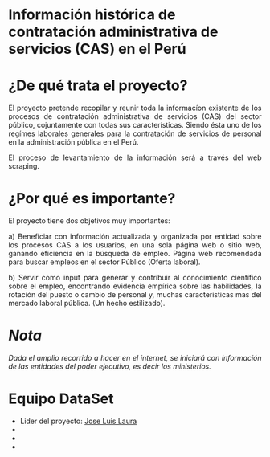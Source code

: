 
# **Información histórica de contratación administrativa de servicios (CAS) en el Perú**

# ¿De qué trata el proyecto?

<div style="text-align: justify">

El proyecto pretende recopilar y reunir toda la informacíon existente de los procesos de contratación administrativa de servicios (CAS) del sector público, cojuntamente con todas sus características. Siendo ésta uno de los regímes laborales generales para la contratación de servicios de personal en la administración pública en el Perú.

El proceso de levantamiento de la información será a través del web scraping.

# ¿Por qué es importante?

El proyecto tiene dos objetivos muy importantes:

a) Beneficiar con información actualizada y organizada por entidad sobre los procesos CAS a los usuarios, en una sola página web o sitio web, ganando eficiencia en la búsqueda de empleo. Página web recomendada para buscar empleos en el sector Público (Oferta laboral).

b) Servir como input para generar y contribuir al conocimiento científico sobre el empleo, encontrando evidencia empírica sobre las habilidades, la rotación del puesto o cambio de personal y, muchas caracteristicas mas del mercado laboral pública. (Un hecho estilizado).

# ***Nota***

*Dada el amplio recorrido a hacer en el internet, se iniciará con información de las entidades del poder ejecutivo, es decir los ministerios.*

</div>

# **Equipo DataSet**

- Lider del proyecto: [Jose Luis Laura](https://github.com/JoseLuisLP)
-
-
-
